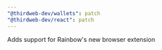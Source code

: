 ```yaml
---
"@thirdweb-dev/wallets": patch
"@thirdweb-dev/react": patch
---
```


Adds support for Rainbow's new browser extension
